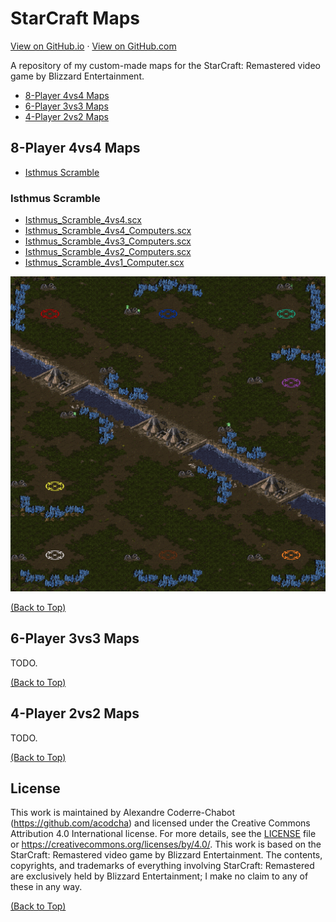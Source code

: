 # StarCraft Maps

[View on GitHub.io](https://acodcha.github.io/starcraft-maps) · [View on GitHub.com](https://github.com/acodcha/starcraft-maps)

A repository of my custom-made maps for the StarCraft: Remastered video game by Blizzard Entertainment.

- [8-Player 4vs4 Maps](#8-player-4vs4-maps)
- [6-Player 3vs3 Maps](#6-player-3vs3-maps)
- [4-Player 2vs2 Maps](#4-player-2vs2-maps)

## 8-Player 4vs4 Maps

- [Isthmus Scramble](#isthmus-scramble)

### Isthmus Scramble

- [Isthmus_Scramble_4vs4.scx](https://github.com/acodcha/starcraft-maps/blob/main/maps/Isthmus_Scramble/Isthmus_Scramble_4vs4.scx)
- [Isthmus_Scramble_4vs4_Computers.scx](https://github.com/acodcha/starcraft-maps/blob/main/maps/Isthmus_Scramble/Isthmus_Scramble_4vs4_Computers.scx)
- [Isthmus_Scramble_4vs3_Computers.scx](https://github.com/acodcha/starcraft-maps/blob/main/maps/Isthmus_Scramble/Isthmus_Scramble_4vs3_Computers.scx)
- [Isthmus_Scramble_4vs2_Computers.scx](https://github.com/acodcha/starcraft-maps/blob/main/maps/Isthmus_Scramble/Isthmus_Scramble_4vs2_Computers.scx)
- [Isthmus_Scramble_4vs1_Computer.scx](https://github.com/acodcha/starcraft-maps/blob/main/maps/Isthmus_Scramble/Isthmus_Scramble_4vs1_Computer.scx)

![Isthmus_Scramble](maps/Isthmus_Scramble/Isthmus_Scramble.png)

[(Back to Top)](#)

## 6-Player 3vs3 Maps

TODO.

[(Back to Top)](#)

## 4-Player 2vs2 Maps

TODO.

[(Back to Top)](#)

## License

This work is maintained by Alexandre Coderre-Chabot (<https://github.com/acodcha>) and licensed under the Creative Commons Attribution 4.0 International license. For more details, see the [LICENSE](LICENSE) file or <https://creativecommons.org/licenses/by/4.0/>. This work is based on the StarCraft: Remastered video game by Blizzard Entertainment. The contents, copyrights, and trademarks of everything involving StarCraft: Remastered are exclusively held by Blizzard Entertainment; I make no claim to any of these in any way.

[(Back to Top)](#)

